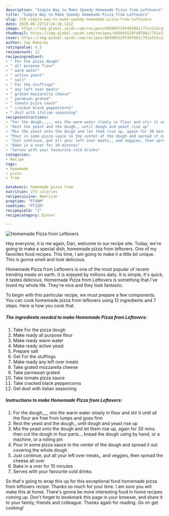```yaml
---
description: "Simple Way to Make Speedy Homemade Pizza from Leftovers"
title: "Simple Way to Make Speedy Homemade Pizza from Leftovers"
slug: 519-simple-way-to-make-speedy-homemade-pizza-from-leftovers
date: 2020-08-22T22:24:20.131Z
image: https://img-global.cpcdn.com/recipes/d95005529fd97881/751x532cq70/homemade-pizza-from-leftovers-recipe-main-photo.jpg
thumbnail: https://img-global.cpcdn.com/recipes/d95005529fd97881/751x532cq70/homemade-pizza-from-leftovers-recipe-main-photo.jpg
cover: https://img-global.cpcdn.com/recipes/d95005529fd97881/751x532cq70/homemade-pizza-from-leftovers-recipe-main-photo.jpg
author: Jay Ramirez
ratingvalue: 4.5
reviewcount: 12
recipeingredient:
- " For the pizza dough"
- " all purpose flour"
- " warm water"
- " active yeast"
- " salt"
- " For the stuffings"
- " any left over meats"
- " grated mozzarella cheese"
- " parmesan grated"
- " tomato pizza sauce"
- " cracked black peppercorns"
- " dust with italian seasoning"
recipeinstructions:
- "For the dough,,,,, mix the warm water slowly in flour and stir it until all the flour are free from lumps and goes firm"
- "Rest the yeast and the dough,, until dough and yeast rise up"
- "Mix the yeast onto the dough and let them rise up, again for 30 mins. then cut the dough in four parts.., knead the dough using by hand, or a machine, or a rolling pin"
- "Pour in some pizza sauce in the center of the dough and spread it out covering the whole dough"
- "Just continue, put all your left over meats,, and veggies, then spread the cheese all over"
- "Bake in a over for 10 minutes"
- "Serves with your favourite cold drinks"
categories:
- Recipe
tags:
- homemade
- pizza
- from

katakunci: homemade pizza from 
nutrition: 273 calories
recipecuisine: American
preptime: "PT40M"
cooktime: "PT32M"
recipeyield: "2"
recipecategory: Dinner

---
```



![Homemade Pizza from Leftovers](https://img-global.cpcdn.com/recipes/d95005529fd97881/751x532cq70/homemade-pizza-from-leftovers-recipe-main-photo.jpg)

Hey everyone, it is me again, Dan, welcome to our recipe site. Today, we're going to make a special dish, homemade pizza from leftovers. One of my favorites food recipes. This time, I am going to make it a little bit unique. This is gonna smell and look delicious.

Homemade Pizza from Leftovers is one of the most popular of recent trending meals on earth. It is enjoyed by millions daily. It is simple, it's quick, it tastes delicious. Homemade Pizza from Leftovers is something that I've loved my whole life. They're nice and they look fantastic.




To begin with this particular recipe, we must prepare a few components. You can cook homemade pizza from leftovers using 12 ingredients and 7 steps. Here is how you cook that.

<!--inarticleads1-->

##### The ingredients needed to make Homemade Pizza from Leftovers:

1. Take  For the pizza dough
1. Make ready  all purpose flour
1. Make ready  warm water
1. Make ready  active yeast
1. Prepare  salt
1. Get  For the stuffings
1. Make ready  any left over meats
1. Take  grated mozzarella cheese
1. Take  parmesan grated
1. Take  tomato pizza sauce
1. Take  cracked black peppercorns
1. Get  dust with italian seasoning




<!--inarticleads2-->

##### Instructions to make Homemade Pizza from Leftovers:

1. For the dough,,,,, mix the warm water slowly in flour and stir it until all the flour are free from lumps and goes firm
1. Rest the yeast and the dough,, until dough and yeast rise up
1. Mix the yeast onto the dough and let them rise up, again for 30 mins. then cut the dough in four parts.., knead the dough using by hand, or a machine, or a rolling pin
1. Pour in some pizza sauce in the center of the dough and spread it out covering the whole dough
1. Just continue, put all your left over meats,, and veggies, then spread the cheese all over
1. Bake in a over for 10 minutes
1. Serves with your favourite cold drinks




So that's going to wrap this up for this exceptional food homemade pizza from leftovers recipe. Thanks so much for your time. I am sure you will make this at home. There's gonna be more interesting food in home recipes coming up. Don't forget to bookmark this page in your browser, and share it to your family, friends and colleague. Thanks again for reading. Go on get cooking!
